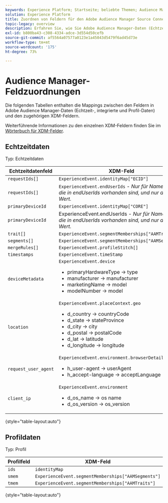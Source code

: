 ```yaml
---
keywords: Experience Platform; Startseite; beliebte Themen; Audience Manager-Mapping; Zielgruppen-Manager-Mapping
solution: Experience Platform
title: Zuordnen von Feldern für den Adobe Audience Manager Source Connector
topic-legacy: overview
description: Erfahren Sie, wie Sie Adobe Audience Manager-Daten (Echtzeit-, integrierte und Profildaten) den entsprechenden Experience-Datenmodell (XDM)-Feldern für den Audience Manager-Quell-Connector zuordnen.
exl-id: b800ba43-c308-4334-adce-3d554d50cefb
source-git-commit: af5564a07577a0123e1a45043d5479f6ad45d73e
workflow-type: tm+mt
source-wordcount: '175'
ht-degree: 73%

---
```


# Audience Manager-Feldzuordnungen

Die folgenden Tabellen enthalten die Mappings zwischen den Feldern in Adobe Audience Manager-Daten (Echtzeit-, integrierte und Profil-Daten) und den zugehörigen XDM-Feldern.

Weiterführende Informationen zu den einzelnen XDM-Feldern finden Sie im [Wörterbuch für XDM-Felder](../../../../xdm/schema/field-dictionary.md).

## Echtzeitdaten

Typ: Echtzeitdaten

| Echtzeitdatenfeld | XDM-Feld |
| --- | --- |
| `requestIds[]` | `ExperienceEvent.identityMap["ECID"]` |
| `requestIds[]` | `ExperienceEvent.endUserIds` - *Nur für Namespaces, die in endUserIds vorhanden sind, und nur der erste Wert.* |
| `primaryDeviceId` | `ExperienceEvent.identityMap["CORE"]` |
| `primaryDeviceId` | ExperienceEvent.endUserIds - *Nur für Namespaces, die in endUserIds vorhanden sind, und nur der erste Wert.* |
| `trait[] ` | `ExperienceEvent.segmentMemberships["AAMTraits"]` |
| `segments[]` | `ExperienceEvent.segmentMemberships["AAMSegments"]` |
| `mergeRules[]` | `ExperienceEvent.profileStitch[]` |
| `timestamps` | `ExperienceEvent.timeStamp` |
| `deviceMetadata` | `ExperienceEvent.device` <ul><li>primaryHardwareType → type</li><li>manufacturer → manufacturer</li><li>marketingName → model</li><li>modelNumber → model</li></ul> |
| `location` | `ExperienceEvent.placeContext.geo` <ul><li>d_country → countryCode</li><li>d_state → stateProvince</li><li>d_city → city</li><li>d_postal → postalCode</li><li>d_lat → latitude</li><li>d_longitude → longitude</li></ul> |
| `request_user_agent` | `ExperienceEvent.environment.browserDetails` <ul><li>h_user-agent → userAgent</li><li>h_accept-language → acceptLanguage</li></ul> |
| `client_ip` | `ExperienceEvent.environment` <ul><li>d_os_name → os name </li><li>d_os_version → os_version</li></ul> |

{style=&quot;table-layout:auto&quot;}

## Profildaten

Typ: Profil

| Profilfeld | XDM-Feld |
| --- | --- |
| `ids` | `identityMap` |
| `smem` | `ExperienceEvent.segmentMemberships["AAMSegments"]` |
| `tmem` | `ExperienceEvent.segmentMemberships["AAMTraits"]` |

{style=&quot;table-layout:auto&quot;}
